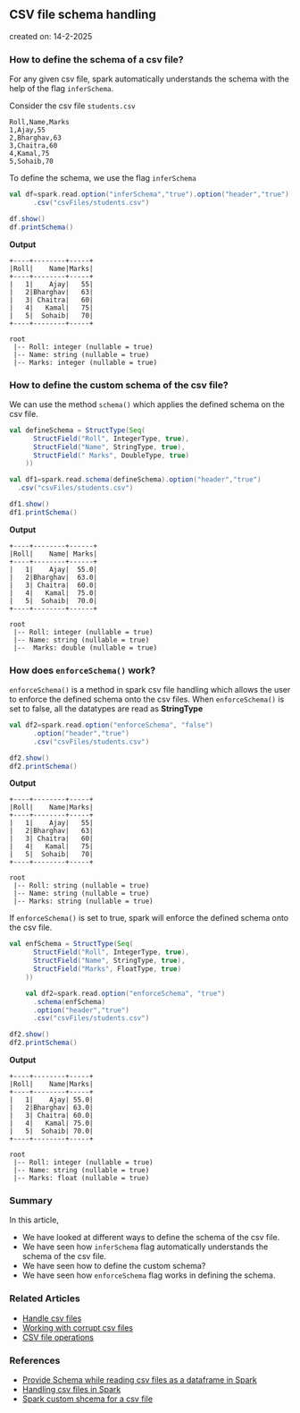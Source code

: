 ## CSV file schema handling

created on: 14-2-2025

### How to define the schema of a csv file?
For any given csv file, spark automatically understands the schema with the help of the flag `inferSchema`.

Consider the csv file `students.csv`
```csv
Roll,Name,Marks
1,Ajay,55
2,Bharghav,63
3,Chaitra,60
4,Kamal,75
5,Sohaib,70
```
To define the schema, we use the flag `inferSchema`
```scala
val df=spark.read.option("inferSchema","true").option("header","true")
      .csv("csvFiles/students.csv")

df.show()
df.printSchema()
```
**Output**
```text
+----+--------+-----+
|Roll|    Name|Marks|
+----+--------+-----+
|   1|    Ajay|   55|
|   2|Bharghav|   63|
|   3| Chaitra|   60|
|   4|   Kamal|   75|
|   5|  Sohaib|   70|
+----+--------+-----+

root
 |-- Roll: integer (nullable = true)
 |-- Name: string (nullable = true)
 |-- Marks: integer (nullable = true)
```
### How to define the custom schema of the csv file?
We can use the method `schema()` which applies the defined schema on the csv file.
```scala
val defineSchema = StructType(Seq(
      StructField("Roll", IntegerType, true),
      StructField("Name", StringType, true),
      StructField(" Marks", DoubleType, true)
    ))

val df1=spark.read.schema(defineSchema).option("header","true")
  .csv("csvFiles/students.csv")

df1.show()
df1.printSchema()
```
**Output**
```text
+----+--------+------+
|Roll|    Name| Marks|
+----+--------+------+
|   1|    Ajay|  55.0|
|   2|Bharghav|  63.0|
|   3| Chaitra|  60.0|
|   4|   Kamal|  75.0|
|   5|  Sohaib|  70.0|
+----+--------+------+

root
 |-- Roll: integer (nullable = true)
 |-- Name: string (nullable = true)
 |--  Marks: double (nullable = true)
```
### How does `enforceSchema()` work?
`enforceSchema()` is a method in spark csv file handling which allows the user to enforce the defined schema onto the csv files.
When `enforceSchema()` is set to false, all the datatypes are read as **StringType**
```scala
val df2=spark.read.option("enforceSchema", "false")
      .option("header","true")
      .csv("csvFiles/students.csv")

df2.show()
df2.printSchema()
```
**Output**
```text
+----+--------+-----+
|Roll|    Name|Marks|
+----+--------+-----+
|   1|    Ajay|   55|
|   2|Bharghav|   63|
|   3| Chaitra|   60|
|   4|   Kamal|   75|
|   5|  Sohaib|   70|
+----+--------+-----+

root
 |-- Roll: string (nullable = true)
 |-- Name: string (nullable = true)
 |-- Marks: string (nullable = true)
```

If `enforceSchema()` is set to true, spark will enforce the defined schema onto the csv file.
```scala
val enfSchema = StructType(Seq(
      StructField("Roll", IntegerType, true),
      StructField("Name", StringType, true),
      StructField("Marks", FloatType, true)
    ))

    val df2=spark.read.option("enforceSchema", "true")
      .schema(enfSchema)
      .option("header","true")
      .csv("csvFiles/students.csv")

df2.show()
df2.printSchema()
```
**Output**
```text
+----+--------+-----+
|Roll|    Name|Marks|
+----+--------+-----+
|   1|    Ajay| 55.0|
|   2|Bharghav| 63.0|
|   3| Chaitra| 60.0|
|   4|   Kamal| 75.0|
|   5|  Sohaib| 70.0|
+----+--------+-----+

root
 |-- Roll: integer (nullable = true)
 |-- Name: string (nullable = true)
 |-- Marks: float (nullable = true)
```

### Summary
In this article, 
- We have looked at different ways to define the schema of the csv file.
- We have seen how `inferSchema` flag automatically understands the schema of the csv file.
- We have seen how to define the custom schema?
- We have seen how `enforceSchema` flag works in defining the schema.

### Related Articles
- [Handle csv files](handle-csv.md)
- [Working with corrupt csv files](csv-corrupt.md)
- [CSV file operations](csv-ops1.md)

### References
- [Provide Schema while reading csv files as a dataframe in Spark](https://stackoverflow.com/questions/39926411/provide-schema-while-reading-csv-file-as-a-dataframe-in-scala-spark)
- [Handling csv files in Spark](https://spark.apache.org/docs/latest/sql-data-sources-csv.html)
- [Spark custom shcema for a csv file](https://stackoverflow.com/questions/46246392/spark-custom-schema-for-csv-file?rq=1)
